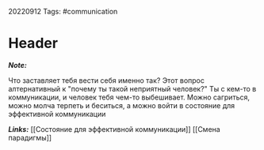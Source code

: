 20220912
Tags: #communication
# Header 

***Note:*** 

Что заставляет тебя вести себя именно так?
Этот вопрос алтернативный к "почему ты такой неприятный человек?"
Ты с кем-то в коммуникации, и человек тебя чем-то выбешивает. Можно сагриться, можно молча терпеть и беситься, а можно войти в состояние для эффективной коммуникации

***Links:*** [[Состояние для эффективной коммуникации]] [[Смена парадигмы]]






